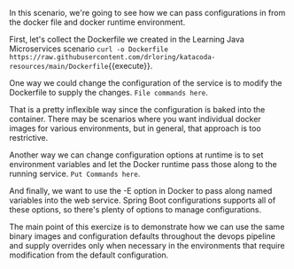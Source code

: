 In this scenario, we're going to see how we can pass configurations in from the docker file and docker runtime environment.

First, let's collect the Dockerfile we created in the Learning Java Microservices scenario `curl -o Dockerfile https://raw.githubusercontent.com/drloring/katacoda-resources/main/Dockerfile`{{execute}}.

One way we could change the configuration of the service is to modify the Dockerfile to supply the changes.  `File commands here`.

That is a pretty inflexible way since the configuration is baked into the container.  There may be scenarios where you want individual docker images for various environments, but in general, that approach is too restrictive.

Another way we can change configuration options at runtime is to set environment variables and let the Docker runtime pass those along to the running service. `Put Commands here`.

And finally, we want to use the -E option in Docker to pass along named variables into the web service.  Spring Boot configurations supports all of these options, so there's plenty of options to manage configurations.

The main point of this exercize is to demonstrate how we can use the same binary images and configuration defaults throughout the devops pipeline and supply overrides only when necessary in the environments that require modification from the default configuration.



